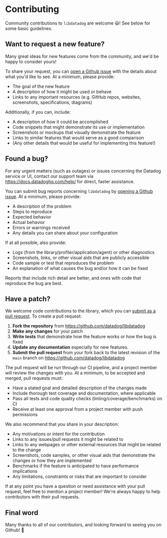 # Contributing

Community contributions to `libdatadog` are welcome 😃! See below for some basic guidelines.

## Want to request a new feature?

Many great ideas for new features come from the community, and we'd be happy to consider yours!

To share your request, you can [open a Github issue](https://github.com/datadog/libdatadog/issues/new) with the details
about what you'd like to see. At a minimum, please provide:

* The goal of the new feature
* A description of how it might be used or behave
* Links to any important resources (e.g. GitHub repos, websites, screenshots, specifications, diagrams)

Additionally, if you can, include:

* A description of how it could be accomplished
* Code snippets that might demonstrate its use or implementation
* Screenshots or mockups that visually demonstrate the feature
* Links to similar features that would serve as a good comparison
* (Any other details that would be useful for implementing this feature!)

## Found a bug?

For any urgent matters (such as outages) or issues concerning the Datadog service or UI, contact our support team via
https://docs.datadoghq.com/help/ for direct, faster assistance.

You can submit bug reports concerning `libdatadog` by
[opening a Github issue](https://github.com/datadog/libdatadog/issues/new). At a minimum, please provide:

* A description of the problem
* Steps to reproduce
* Expected behavior
* Actual behavior
* Errors or warnings received
* Any details you can share about your configuration

If at all possible, also provide:

* Logs (from the library/profiler/application/agent) or other diagnostics
* Screenshots, links, or other visual aids that are publicly accessible
* Code sample or test that reproduces the problem
* An explanation of what causes the bug and/or how it can be fixed

Reports that include rich detail are better, and ones with code that reproduce the bug are best.

## Have a patch?

We welcome code contributions to the library, which you can
[submit as a pull request](https://github.com/datadog/libdatadog/pull/new/main).
To create a pull request:

1. **Fork the repository** from <https://github.com/datadog/libdatadog>
2. **Make any changes** for your patch
3. **Write tests** that demonstrate how the feature works or how the bug is fixed
4. **Update any documentation** especially for new features.
5. **Submit the pull request** from your fork back to the latest revision of the `main` branch on
   <https://github.com/datadog/libdatadog>

The pull request will be run through our CI pipeline, and a project member will review the changes with you.
At a minimum, to be accepted and merged, pull requests must:

* Have a stated goal and detailed description of the changes made
* Include thorough test coverage and documentation, where applicable
* Pass all tests and code quality checks (linting/coverage/benchmarks) on CI
* Receive at least one approval from a project member with push permissions

We also recommend that you share in your description:

* Any motivations or intent for the contribution
* Links to any issues/pull requests it might be related to
* Links to any webpages or other external resources that might be related to the change
* Screenshots, code samples, or other visual aids that demonstrate the changes or how they are implemented
* Benchmarks if the feature is anticipated to have performance implications
* Any limitations, constraints or risks that are important to consider

If at any point you have a question or need assistance with your pull request, feel free to mention a project member!
We're always happy to help contributors with their pull requests.

## Final word

Many thanks to all of our contributors, and looking forward to seeing you on Github! :tada:
